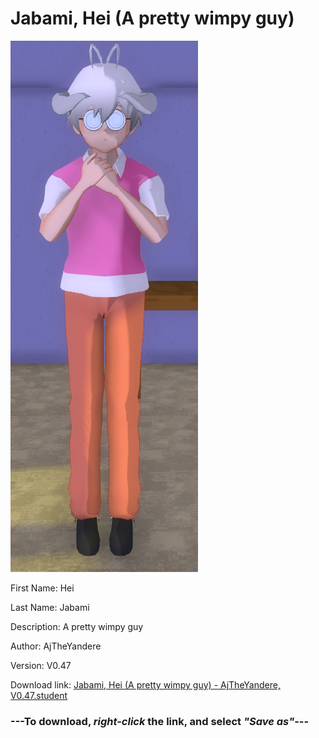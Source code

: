 # Jabami, Hei (A pretty wimpy guy)

<img src="https://raw.githubusercontent.com/Arbiter1223/Daigaku-Gurashi-Custom-Students/master/Students/Files/Jabami%2C%20Hei%20(A%20pretty%20wimpy%20guy).png" title="Jabami, Hei (A pretty wimpy guy) - AjTheYandere, V0.47">

First Name: Hei

Last Name: Jabami

Description: A pretty wimpy guy

Author: AjTheYandere

Version: V0.47

Download link: <a href="https://raw.githubusercontent.com/Arbiter1223/Daigaku-Gurashi-Custom-Students/master/Students/Files/Jabami%2C%20Hei%20(A%20pretty%20wimpy%20guy)%20-%20AjTheYandere%2C%20V0.47.student">Jabami, Hei (A pretty wimpy guy) - AjTheYandere, V0.47.student</a>

### ---**To download, _right-click_ the link, and select _"Save as"_**---
